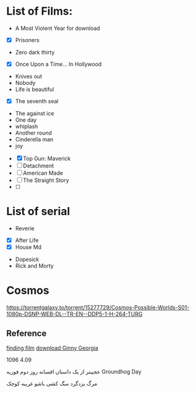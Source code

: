 
# List of Films:

- A Most Violent Year for download
- [x] Prisoners
- Zero dark thirty
- [x] Once Upon a Time... In Hollywood
- Knives out
- Nobody
- Life is beautiful
- [x] The seventh seal
- The against ice
- One day
- whiplash
- Another round
- Cinderella man
- joy
- [x] Top Gun: Maverick
- [ ] Detachment 
- [ ] American Made
- [ ] The Straight Story
- [ ] 


# List of serial
- Reverie
- [x] After Life
- [x] House Md
- Dopesick
- Rick and Morty

# Cosmos
https://torrentgalaxy.to/torrent/15277729/Cosmos-Possible-Worlds-S01-1080p-DSNP-WEB-DL--TR-EN--DDP5-1-H-264-TURG
## Reference
[finding film](https://azintv5.xyz/genre/romance/page/2/)
[download Ginny Georgia](https://torrentgalaxy.to/torrent/14299156/Ginny-and-Georgia-S01-COMPLETE-720p-NF-WEBRip-x264-GalaxyTV)


1096
4.09

عجیبتر از یک داستان
افسانه روز دوم فوریه 
Groundhog Day

مرگ یزدگرد
سگ کشی 
باشو غریبه کوچک


